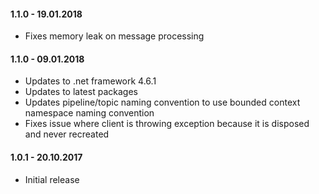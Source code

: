 #### 1.1.0 - 19.01.2018
* Fixes memory leak on message processing

#### 1.1.0 - 09.01.2018
* Updates to .net framework 4.6.1
* Updates to latest packages
* Updates pipeline/topic naming convention to use bounded context namespace naming convention
* Fixes issue where client is  throwing exception because it is disposed and never recreated

#### 1.0.1 - 20.10.2017
* Initial release
